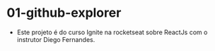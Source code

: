 # 01-github-explorer

- Este projeto é do curso Ignite na rocketseat sobre ReactJs com o instrutor Diego Fernandes.
